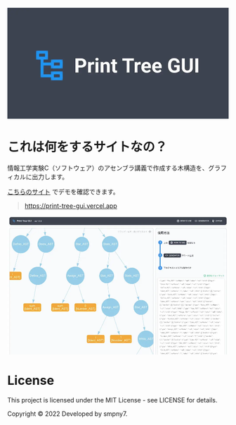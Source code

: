 ![Print Tree GUI](docs/readme_cover.webp)

# これは何をするサイトなの？
情報工学実験C（ソフトウェア）のアセンブラ講義で作成する木構造を、グラフィカルに出力します。

[こちらのサイト](https://print-tree-gui.vercel.app/) でデモを確認できます。

> https://print-tree-gui.vercel.app

![Print Tree GUI](docs/readme_demo.webp)

# License
This project is licensed under the MIT License - see LICENSE for details.

Copyright © 2022 Developed by smpny7.
